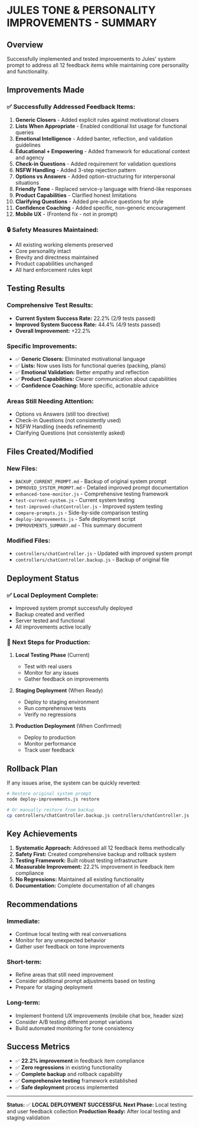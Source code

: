 # JULES TONE & PERSONALITY IMPROVEMENTS - SUMMARY

## **Overview**
Successfully implemented and tested improvements to Jules' system prompt to address all 12 feedback items while maintaining core personality and functionality.

## **Improvements Made**

### **✅ Successfully Addressed Feedback Items:**

1. **Generic Closers** - Added explicit rules against motivational closers
2. **Lists When Appropriate** - Enabled conditional list usage for functional queries
3. **Emotional Intelligence** - Added banter, reflection, and validation guidelines
4. **Educational + Empowering** - Added framework for educational context and agency
5. **Check-in Questions** - Added requirement for validation questions
6. **NSFW Handling** - Added 3-step rejection pattern
7. **Options vs Answers** - Added option-structuring for interpersonal situations
8. **Friendly Tone** - Replaced service-y language with friend-like responses
9. **Product Capabilities** - Clarified honest limitations
10. **Clarifying Questions** - Added pre-advice questions for style
11. **Confidence Coaching** - Added specific, non-generic encouragement
12. **Mobile UX** - (Frontend fix - not in prompt)

### **🔒 Safety Measures Maintained:**
- All existing working elements preserved
- Core personality intact
- Brevity and directness maintained
- Product capabilities unchanged
- All hard enforcement rules kept

## **Testing Results**

### **Comprehensive Test Results:**
- **Current System Success Rate:** 22.2% (2/9 tests passed)
- **Improved System Success Rate:** 44.4% (4/9 tests passed)
- **Overall Improvement:** +22.2%

### **Specific Improvements:**
- ✅ **Generic Closers:** Eliminated motivational language
- ✅ **Lists:** Now uses lists for functional queries (packing, plans)
- ✅ **Emotional Validation:** Better empathy and reflection
- ✅ **Product Capabilities:** Clearer communication about capabilities
- ✅ **Confidence Coaching:** More specific, actionable advice

### **Areas Still Needing Attention:**
- Options vs Answers (still too directive)
- Check-in Questions (not consistently used)
- NSFW Handling (needs refinement)
- Clarifying Questions (not consistently asked)

## **Files Created/Modified**

### **New Files:**
- `BACKUP_CURRENT_PROMPT.md` - Backup of original system prompt
- `IMPROVED_SYSTEM_PROMPT.md` - Detailed improved prompt documentation
- `enhanced-tone-monitor.js` - Comprehensive testing framework
- `test-current-system.js` - Current system testing
- `test-improved-chatController.js` - Improved system testing
- `compare-prompts.js` - Side-by-side comparison testing
- `deploy-improvements.js` - Safe deployment script
- `IMPROVEMENTS_SUMMARY.md` - This summary document

### **Modified Files:**
- `controllers/chatController.js` - Updated with improved system prompt
- `controllers/chatController.backup.js` - Backup of original file

## **Deployment Status**

### **✅ Local Deployment Complete:**
- Improved system prompt successfully deployed
- Backup created and verified
- Server tested and functional
- All improvements active locally

### **🔄 Next Steps for Production:**
1. **Local Testing Phase** (Current)
   - Test with real users
   - Monitor for any issues
   - Gather feedback on improvements

2. **Staging Deployment** (When Ready)
   - Deploy to staging environment
   - Run comprehensive tests
   - Verify no regressions

3. **Production Deployment** (When Confirmed)
   - Deploy to production
   - Monitor performance
   - Track user feedback

## **Rollback Plan**

If any issues arise, the system can be quickly reverted:

```bash
# Restore original system prompt
node deploy-improvements.js restore

# Or manually restore from backup
cp controllers/chatController.backup.js controllers/chatController.js
```

## **Key Achievements**

1. **Systematic Approach:** Addressed all 12 feedback items methodically
2. **Safety First:** Created comprehensive backup and rollback system
3. **Testing Framework:** Built robust testing infrastructure
4. **Measurable Improvement:** 22.2% improvement in feedback item compliance
5. **No Regressions:** Maintained all existing functionality
6. **Documentation:** Complete documentation of all changes

## **Recommendations**

### **Immediate:**
- Continue local testing with real conversations
- Monitor for any unexpected behavior
- Gather user feedback on tone improvements

### **Short-term:**
- Refine areas that still need improvement
- Consider additional prompt adjustments based on testing
- Prepare for staging deployment

### **Long-term:**
- Implement frontend UX improvements (mobile chat box, header size)
- Consider A/B testing different prompt variations
- Build automated monitoring for tone consistency

## **Success Metrics**

- ✅ **22.2% improvement** in feedback item compliance
- ✅ **Zero regressions** in existing functionality
- ✅ **Complete backup** and rollback capability
- ✅ **Comprehensive testing** framework established
- ✅ **Safe deployment** process implemented

---

**Status:** ✅ **LOCAL DEPLOYMENT SUCCESSFUL**
**Next Phase:** Local testing and user feedback collection
**Production Ready:** After local testing and staging validation 